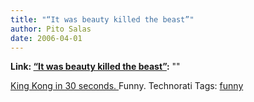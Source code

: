 ```yaml
---
title: "“It was beauty killed the beast”"
author: Pito Salas
date: 2006-04-01
---
```


**Link: [“It was beauty killed the beast”](None):** ""

[King Kong in 30 seconds.
](<http://www.angryalien.com/0206/kingkongbuns.asp>)Funny. Technorati Tags:
[funny](<http://www.technorati.com/tag/funny>)


